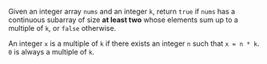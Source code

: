 Given an integer array `nums` and an integer `k`, return `true` if `nums` has a continuous subarray of size **at least two** whose elements sum up to a multiple of `k`, or `false` otherwise.

An integer `x` is a multiple of `k` if there exists an integer `n` such that `x = n * k`. `0` is always a multiple of `k`.